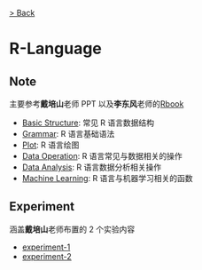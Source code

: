 [> Back](../README.md)
# R-Language
## Note
主要参考**戴培山**老师 PPT 以及**李东风**老师的[Rbook](https://www.math.pku.edu.cn/teachers/lidf/docs/Rbook/html/_Rbook/index.html)
- [Basic Structure](Note/BasicStructure.md): 常见 R 语言数据结构
- [Grammar](Note/Grammar.md): R 语言基础语法
- [Plot](Note/Plot.md): R 语言绘图
- [Data Operation](Note/dataOp.md): R 语言常见与数据相关的操作
- [Data Analysis](Note/DataAnalysis.md): R 语言数据分析相关操作
- [Machine Learning](Note/ML.md): R 语言与机器学习相关的函数

## Experiment
涵盖**戴培山**老师布置的 2 个实验内容
- [experiment-1](Experiment/experiment-1.md)
- [experiment-2](Experiment/experiment-2.md)

